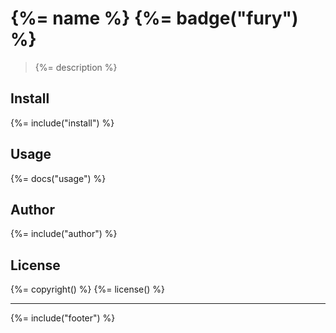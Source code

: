 # {%= name %} {%= badge("fury") %}

> {%= description %}

## Install
{%= include("install") %}

## Usage
{%= docs("usage") %}

## Author
{%= include("author") %}

## License
{%= copyright() %}
{%= license() %}

***

{%= include("footer") %}